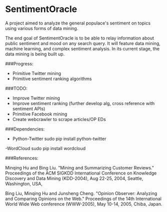 # SentimentOracle
A project aimed to analyze the general populace's sentiment on topics using various forms of data mining.

The end goal of SentimentOracle is to be able to relay information about public sentiment and mood on any search query. It will feature
data mining, machine learning, and complex sentiment analysis. In its current stage, the data mining is being built up.

###Progress:

- Primitive Twitter mining
- Primitive sentiment ranking algorithms

###TODO: 

- Improve Twitter mining
- Improve sentiment ranking (further develop alg, cross reference with sentiment APIs)
- Primitive Facebook mining
- Create webcrawler to scrape articles/OP EDs

###Dependencies:

- Python-Twitter
  sudo pip install python-twitter

-WordCloud
  sudo pip install wordcloud

###References: 

Minqing Hu and Bing Liu. "Mining and Summarizing Customer Reviews." 
Proceedings of the ACM SIGKDD International Conference on Knowledge 
Discovery and Data Mining (KDD-2004), Aug 22-25, 2004, Seattle, 
Washington, USA, 

Bing Liu, Minqing Hu and Junsheng Cheng. "Opinion Observer: Analyzing 
and Comparing Opinions on the Web." Proceedings of the 14th 
International World Wide Web conference (WWW-2005), May 10-14, 
2005, Chiba, Japan.

